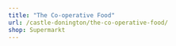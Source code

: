 ```yaml
---
title: "The Co-operative Food"
url: /castle-donington/the-co-operative-food/
shop: Supermarkt
---
```


